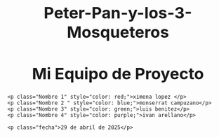 # Peter-Pan-y-los-3-Mosqueteros
<!DOCTYPE html>
<html lang="es">
<head>
    <meta charset="UTF-8">
    <title>Equipo de Proyecto</title>
    <style>
        h1 {
            font-size: 36px;
            text-align: center;
        }
        .nombre {
            font-size: 24px;
        }
        .fecha {
            font-style: italic;
            text-align: center;
            margin-top: 20px;
        }
    </style>
</head>
<body>
    <h1>Mi Equipo de Proyecto</h1>

    <p class="Nombre 1" style="color: red;">ximena lopez </p>
    <p class="Nombre 2 " style="color: blue;">monserrat campuzano</p>
    <p class="Nombre 3" style="color: green;">luis benitez</p>
    <p class="Nombre 4" style="color: purple;">ivan arellano</p>

    <p class="fecha">29 de abril de 2025</p>
</body>
</html>

